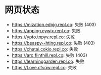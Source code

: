 # 网页状态
- https://mization.edpjg.repl.co: 失败 (403)
- https://apping.eywjx.repl.co: 失败
- https://ypto.tnpyv.repl.co: 失败
- https://beaspy--hting.repl.co: 失败 (403)
- https://chatai.cokio.repl.co: 失败
- https://aro.flinthill.repl.co: 失败 (403)
- https://learninggarden.repl.co: 失败
- https://Love.cfvqw.repl.co: 失败
